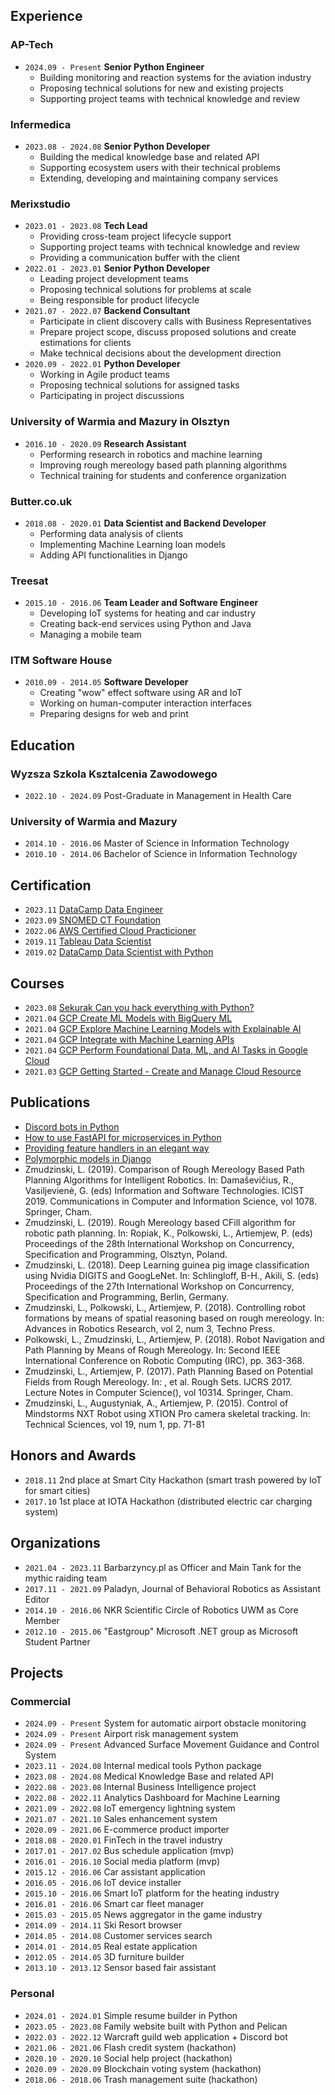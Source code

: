 ## Experience

### AP-Tech

- `2024.09 - Present` **Senior Python Engineer**
   - Building monitoring and reaction systems for the aviation industry
   - Proposing technical solutions for new and existing projects
   - Supporting project teams with technical knowledge and review

### Infermedica

- `2023.08 - 2024.08` **Senior Python Developer**
   - Building the medical knowledge base and related API
   - Supporting ecosystem users with their technical problems
   - Extending, developing and maintaining company services

### Merixstudio

- `2023.01 - 2023.08` **Tech Lead**
   - Providing cross-team project lifecycle support
   - Supporting project teams with technical knowledge and review
   - Providing a communication buffer with the client
- `2022.01 - 2023.01` **Senior Python Developer**
   - Leading project development teams
   - Proposing technical solutions for problems at scale
   - Being responsible for product lifecycle
- `2021.07 - 2022.07` **Backend Consultant**
   - Participate in client discovery calls with Business Representatives
   - Prepare project scope, discuss proposed solutions and create estimations for clients
   - Make technical decisions about the development direction
- `2020.09 - 2022.01` **Python Developer**
   - Working in Agile product teams
   - Proposing technical solutions for assigned tasks
   - Participating in project discussions

### University of Warmia and Mazury in Olsztyn

- `2016.10 - 2020.09` **Research Assistant**
   - Performing research in robotics and machine learning
   - Improving rough mereology based path planning algorithms
   - Technical training for students and conference organization

### Butter.co.uk

- `2018.08 - 2020.01` **Data Scientist and Backend Developer**
   - Performing data analysis of clients
   - Implementing Machine Learning loan models
   - Adding API functionalities in Django

### Treesat

- `2015.10 - 2016.06` **Team Leader and Software Engineer**
   - Developing IoT systems for heating and car industry
   - Creating back-end services using Python and Java
   - Managing a mobile team

### ITM Software House

- `2010.09 - 2014.05` **Software Developer**
   - Creating "wow" effect software using AR and IoT
   - Working on human-computer interaction interfaces
   - Preparing designs for web and print

## Education

### Wyzsza Szkola Ksztalcenia Zawodowego

- `2022.10 - 2024.09` Post-Graduate in Management in Health Care

### University of Warmia and Mazury

- `2014.10 - 2016.06` Master of Science in Information Technology
- `2010.10 - 2014.06` Bachelor of Science in Information Technology

## Certification

- `2023.11` [DataCamp Data Engineer](/certificates/2023_11_datacamp_de.pdf)
- `2023.09` [SNOMED CT Foundation](/certificates/2023_09_snomed_ct_foundation.pdf)
- `2022.06` [AWS Certified Cloud Practicioner](https://www.credly.com/badges/6f3477b2-151a-4b34-9814-3f4b7bacb6fa)
- `2019.11` [Tableau Data Scientist](https://www.credly.com/badges/bfc673a0-3b18-436b-ab51-40a8ccfc2dd7)
- `2019.02` [DataCamp Data Scientist with Python](/certificates/2019_02_datacamp_data_scientist.pdf)

## Courses

- `2023.08` [Sekurak Can you hack everything with Python?](/certificates/2023_08_sekurak_python_hacking.pdf)
- `2021.04` [GCP Create ML Models with BigQuery ML](https://www.cloudskillsboost.google/public_profiles/fef2c2a4-80ea-472e-b420-e04ecb7c801e/badges/765633)
- `2021.04` [GCP Explore Machine Learning Models with Explainable AI](https://www.cloudskillsboost.google/public_profiles/fef2c2a4-80ea-472e-b420-e04ecb7c801e/badges/761485)
- `2021.04` [GCP Integrate with Machine Learning APIs](https://www.cloudskillsboost.google/public_profiles/fef2c2a4-80ea-472e-b420-e04ecb7c801e/badges/706377)
- `2021.04` [GCP Perform Foundational Data, ML, and AI Tasks in Google Cloud](https://www.cloudskillsboost.google/public_profiles/fef2c2a4-80ea-472e-b420-e04ecb7c801e/badges/716191)
- `2021.03` [GCP Getting Started - Create and Manage Cloud Resource](https://www.cloudskillsboost.google/public_profiles/fef2c2a4-80ea-472e-b420-e04ecb7c801e/badges/684408)

## Publications

- [Discord bots in Python](https://content.merixstudio.com/insights/discord-bots-python/)
- [How to use FastAPI for microservices in Python](https://content.merixstudio.com/insights/how-use-fastapi-microservices-python/)
- [Providing feature handlers in an elegant way](https://www.merixstudio.com/blog/feature-handlers-made-easy/)
- [Polymorphic models in Django](https://www.merixstudio.com/blog/polymorphic-models-django/)
- Zmudzinski, L. (2019). Comparison of Rough Mereology Based Path Planning Algorithms for Intelligent Robotics. In: Damaševičius, R., Vasiljevienė, G. (eds) Information and Software Technologies. ICIST 2019. Communications in Computer and Information Science, vol 1078. Springer, Cham.
- Zmudzinski, L. (2019). Rough Mereology based CFill algorithm for robotic path planning. In: Ropiak, K., Polkowski, L., Artiemjew, P. (eds) Proceedings of the 28th International Workshop on Concurrency, Specification and Programming, Olsztyn, Poland.
- Zmudzinski, L. (2018). Deep Learning guinea pig image classification using Nvidia DIGITS and GoogLeNet. In: Schlingloff, B-H., Akili, S. (eds) Proceedings of the 27th International Workshop on Concurrency, Specification and Programming, Berlin, Germany.
- Zmudzinski, L., Polkowski, L., Artiemjew, P. (2018). Controlling robot formations by means of spatial reasoning based on rough mereology. In: Advances in Robotics Research, vol 2, num 3, Techno Press.
- Polkowski, L., Zmudzinski, L., Artiemjew, P. (2018). Robot Navigation and Path Planning by Means of Rough Mereology. In: Second IEEE International Conference on Robotic Computing (IRC), pp. 363-368.
- Zmudzinski, L., Artiemjew, P. (2017). Path Planning Based on Potential Fields from Rough Mereology. In: , et al. Rough Sets. IJCRS 2017. Lecture Notes in Computer Science(), vol 10314. Springer, Cham.
- Zmudzinski, L., Augustyniak, A., Artiemjew, P. (2015). Control of Mindstorms NXT Robot using XTION Pro camera skeletal tracking. In: Technical Sciences, vol 19, num 1, pp. 71-81

## Honors and Awards

- `2018.11` 2nd place at Smart City Hackathon (smart trash powered by IoT for smart cities)
- `2017.10` 1st place at IOTA Hackathon (distributed electric car charging system)

## Organizations

- `2021.04 - 2023.11` Barbarzyncy.pl as Officer and Main Tank for the mythic raiding team
- `2017.11 - 2021.09` Paladyn, Journal of Behavioral Robotics as Assistant Editor
- `2014.10 - 2016.06` NKR Scientific Circle of Robotics UWM as Core Member
- `2012.10 - 2015.06` "Eastgroup" Microsoft .NET group as Microsoft Student Partner

## Projects

### Commercial

- `2024.09 - Present` System for automatic airport obstacle monitoring
- `2024.09 - Present` Airport risk management system
- `2024.09 - Present` Advanced Surface Movement Guidance and Control System
- `2023.11 - 2024.08` Internal medical tools Python package
- `2023.08 - 2024.08` Medical Knowledge Base and related API
- `2022.08 - 2023.08` Internal Business Intelligence project
- `2022.08 - 2022.11` Analytics Dashboard for Machine Learning
- `2021.09 - 2022.08` IoT emergency lightning system
- `2021.07 - 2021.10` Sales enhancement system
- `2020.09 - 2021.06` E-commerce product importer
- `2018.08 - 2020.01` FinTech in the travel industry
- `2017.01 - 2017.02` Bus schedule application (mvp)
- `2016.01 - 2016.10` Social media platform (mvp)
- `2015.12 - 2016.06` Car assistant application
- `2016.05 - 2016.06` IoT device installer
- `2015.10 - 2016.06` Smart IoT platform for the heating industry
- `2016.01 - 2016.06` Smart car fleet manager
- `2015.03 - 2015.05` News aggregator in the game industry
- `2014.09 - 2014.11` Ski Resort browser
- `2014.05 - 2014.08` Customer services search
- `2014.01 - 2014.05` Real estate application
- `2012.05 - 2014.05` 3D furniture builder
- `2013.10 - 2013.12` Sensor based fair assistant


### Personal

- `2024.01 - 2024.01` Simple resume builder in Python
- `2023.05 - 2023.08` Family website built with Python and Pelican
- `2022.03 - 2022.12` Warcraft guild web application + Discord bot
- `2021.06 - 2021.06` Flash credit system (hackathon)
- `2020.10 - 2020.10` Social help project (hackathon)
- `2020.09 - 2020.09` Blockchain voting system (hackathon)
- `2018.06 - 2018.06` Trash management suite (hackathon)
